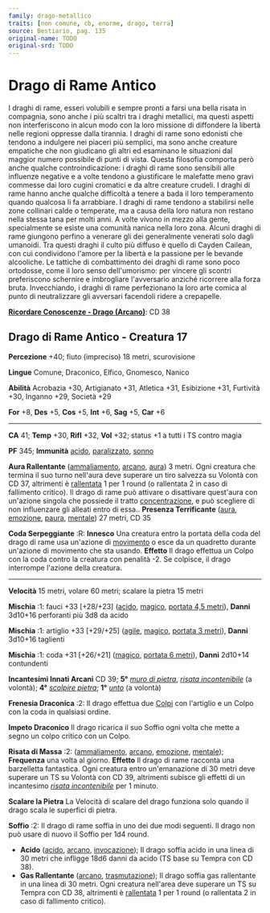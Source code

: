 ```yaml
---
family: drago-metallico
traits: [non comune, cb, enorme, drago, terra]
source: Bestiario, pag. 135
original-name: TODO
original-srd: TODO
---
```


# Drago di Rame Antico

I draghi di rame, esseri volubili e sempre pronti a farsi una bella risata in
compagnia, sono anche i più scaltri tra i draghi metallici, ma questi aspetti
non interferiscono in alcun modo con la loro missione di diffondere la libertà
nelle regioni oppresse dalla tirannia. I draghi di rame sono edonisti che
tendono a indulgere nei piaceri più semplici, ma sono anche creature empatiche
che non giudicano gli altri ed esaminano le situazioni dal maggior numero
possibile di punti di vista. Questa filosofia comporta però anche qualche
controindicazione: i draghi di rame sono sensibili alle influenze negative e a
volte tendono a giustificare le malefatte meno gravi commesse dai loro cugini
cromatici e da altre creature crudeli. I draghi di rame hanno anche qualche
difficoltà a tenere a bada il loro temperamento quando qualcosa li fa
arrabbiare. I draghi di rame tendono a stabilirsi nelle zone collinari calde o
temperate, ma a causa della loro natura non restano nella stessa tana per molti
anni. A volte vivono in mezzo alla gente, specialmente se esiste una comunità
nanica nella loro zona. Alcuni draghi di rame giungono perfino a venerare gli
dei generalmente venerati solo dagli umanoidi. Tra questi draghi il culto più
diffuso è quello di Cayden Cailean, con cui condividono l'amore per la libertà e
la passione per le bevande alcooliche. Le tattiche di combattimento dei draghi
di rame sono poco ortodosse, come il loro senso dell'umorismo: per vincere gli
scontri preferiscono schernire e imbrogliare l'avversario anziché ricorrere alla
forza bruta. Invecchiando, i draghi di rame perfezionano la loro arte comica al
punto di neutralizzare gli avversari facendoli ridere a crepapelle.

**[Ricordare Conoscenze - Drago (Arcano)](/azioni/abilita/ricordare-conoscenze)**:
CD 38

## Drago di Rame Antico - Creatura 17

**Percezione** +40; fiuto (impreciso) 18 metri, scurovisione

**Lingue** Comune, Draconico, Elfico, Gnomesco, Nanico

**Abilità** Acrobazia +30, Artigianato +31, Atletica +31, Esibizione +31,
Furtività +30, Inganno +29, Società +29

**For** +8, **Des** +5, **Cos** +5, **Int** +6, **Sag** +5, **Car** +6

---

**CA** 41; **Temp** +30, **Rifl** +32, **Vol** +32; status +1 a tutti i TS
contro magia

**PF** 345; **Immunità** [acido](/tratti/acido),
[paralizzato](/tratti/paralizzato), [sonno](/tratti/sonno)

**Aura Rallentante** ([ammaliamento](/tratti/ammaliamento),
[arcano](/tratti/arcano), [aura](/tratti/aura)) 3 metri. Ogni creatura che
termina il suo turno nell'aura deve superare un tiro salvezza su Volontà con CD
37, altrimenti è [rallentata](/condizioni/rallentato) 1 per 1 round (o
rallentata 2 in caso di fallimento critico). Il drago di rame può attivare o
disattivare quest'aura con un'azione singola che possiede il tratto
[concentrazione](/tratti/concentrazione), e può scegliere di non influenzare gli
alleati entro di essa.. **Presenza Terrificante** ([aura](/tratti/aura),
[emozione](/tratti/emozione), [paura](/tratti/paura),
[mentale](/tratti/mentale)) 27 metri, CD 35

**Coda Serpeggiante** :R: **Innesco** Una creatura entro la portata della coda
del drago di rame usa un'azione di [movimento](/tratti/movimento) o esce da un
quadretto durante un'azione di movimento che sta usando. **Effetto** Il drago
effettua un Colpo con la coda contro la creatura con penalità -2. Se colpisce,
il drago interrompe l'azione della creatura.

---

**Velocità** 15 metri, volare 60 metri; scalare la pietra 15 metri

**Mischia** :1: fauci +33 \[+28/+23] ([acido](/tratti/acido),
[magico](/tratti/acido), [portata 4,5 metri](/tratti/portata)), **Danni**
3d10+16 perforanti più 3d8 da acido

**Mischia** :1: artiglio +33 \[+29/+25] ([agile](/tratti/agile),
[magico](/tratti/acido), [portata 3 metri](/tratti/portata)), **Danni** 3d10+16
taglienti

**Mischia** :1: coda +31 \[+26/+21] ([magico](/tratti/acido),
[portata 6 metri](/tratti/portata)), **Danni** 2d10+14 contundenti

**Incantesimi Innati Arcani** CD 39; **5°**
_[muro di pietra](/incantesimi/muro-di-pietra)_,
_[risata incontenibile](/incantesimi/risata-incontenibile)_ (a volontà); **4°**
_[scolpire pietra](/incantesimi/scolpire-pietra)_; **1°**
_[unto](/incantesimi/unto)_ (a volontà)

**Frenesia Draconica** :2: Il drago effettua due [Colpi](/azioni/base/colpire)
con l'artiglio e un Colpo con la coda in qualsiasi ordine.

**Impeto Draconico** Il drago ricarica il suo Soffio ogni volta che mette a
segno un colpo critico con un Colpo.

**Risata di Massa** :2: ([ammaliamento](/tratti/ammaliamento),
[arcano](/tratti/arcano), [emozione](/tratti/emozione),
[mentale](/tratti/mentale)); **Frequenza** una volta al giorno. **Effetto** Il
drago di rame racconta una barzelletta fantastica. Ogni creatura entro
un'emanazione di 30 metri deve superare un TS su Volontà con CD 39, altrimenti
subisce gli effetti di un incantesimo
_[risata incontenibile](/incantesimi/risata-incontenibile)_ per 1 minuto.

**Scalare la Pietra** La Velocità di scalare del drago funziona solo quando il
drago scala le superfici di pietra.

**Soffio** :2: Il drago di rame soffia in uno dei due modi seguenti. Il drago
non può usare di nuovo il Soffio per 1d4 round.

- **Acido** ([acido](/tratti/acido), [arcano](/tratti/arcano),
  [invocazione](/tratti/invocazione)); Il drago soffia acido in una linea di 30
  metri che infligge 18d6 danni da acido (TS base su Tempra con CD 38).
- **Gas Rallentante** ([arcano](/tratti/arcano),
  [trasmutazione](/tratti/trasmutazione)); Il drago soffia gas rallentante in
  una linea di 30 metri. Ogni creatura nell'area deve superare un TS su Tempra
  con CD 38, altrimenti è [rallentata](/condizioni/rallentato) 1 per 1 round (o
  rallentata 2 in caso di fallimento critico).
